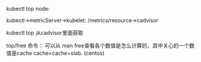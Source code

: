 kubectl top node:

kubectl->metricServer->kubelet: /metrics/resource->cadvisor

kubectl top 从cadvisor里面获取



top/free 命令：
可以从 man free查看各个数值是怎么计算的，其中关心的一个数值是cache
cache=cache+slab. (centos)
